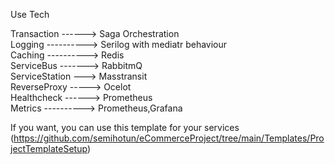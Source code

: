 Use Tech

Transaction ------> Saga Orchestration <br>
Logging ----------> Serilog with mediatr behaviour<br>
Caching ----------> Redis<br>
ServiceBus -------> RabbitmQ<br>
ServiceStation ---> Masstransit<br>
ReverseProxy -----> Ocelot<br>
Healthcheck ------> Prometheus<br>
Metrics ----------> Prometheus,Grafana<br>

If you want, you can use this template for your services <br>
(https://github.com/semihotun/eCommerceProject/tree/main/Templates/ProjectTemplateSetup)



